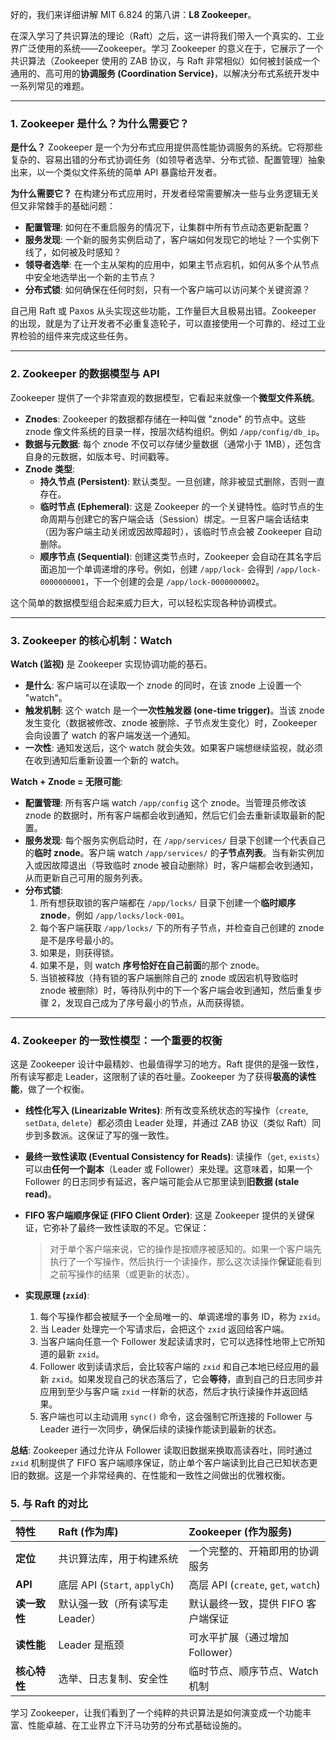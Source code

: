 好的，我们来详细讲解 MIT 6.824 的第八讲：**L8 Zookeeper**。

在深入学习了共识算法的理论（Raft）之后，这一讲将我们带入一个真实的、工业界广泛使用的系统——Zookeeper。学习 Zookeeper 的意义在于，它展示了一个共识算法（Zookeeper 使用的 ZAB 协议，与 Raft 非常相似）如何被封装成一个通用的、高可用的**协调服务 (Coordination Service)**，以解决分布式系统开发中一系列常见的难题。

---

### 1. Zookeeper 是什么？为什么需要它？

**是什么？**
Zookeeper 是一个为分布式应用提供高性能协调服务的系统。它将那些复杂的、容易出错的分布式协调任务（如领导者选举、分布式锁、配置管理）抽象出来，以一个类似文件系统的简单 API 暴露给开发者。

**为什么需要它？**
在构建分布式应用时，开发者经常需要解决一些与业务逻辑无关但又非常棘手的基础问题：

- **配置管理**: 如何在不重启服务的情况下，让集群中所有节点动态更新配置？
- **服务发现**: 一个新的服务实例启动了，客户端如何发现它的地址？一个实例下线了，如何被及时感知？
- **领导者选举**: 在一个主从架构的应用中，如果主节点宕机，如何从多个从节点中安全地选举出一个新的主节点？
- **分布式锁**: 如何确保在任何时刻，只有一个客户端可以访问某个关键资源？

自己用 Raft 或 Paxos 从头实现这些功能，工作量巨大且极易出错。Zookeeper 的出现，就是为了让开发者不必重复造轮子，可以直接使用一个可靠的、经过工业界检验的组件来完成这些任务。

---

### 2. Zookeeper 的数据模型与 API

Zookeeper 提供了一个非常直观的数据模型，它看起来就像一个**微型文件系统**。

- **Znodes**: Zookeeper 的数据都存储在一种叫做 "znode" 的节点中。这些 znode 像文件系统的目录一样，按层次结构组织。例如 `/app/config/db_ip`。
- **数据与元数据**: 每个 znode 不仅可以存储少量数据（通常小于 1MB），还包含自身的元数据，如版本号、时间戳等。
- **Znode 类型**:
  - **持久节点 (Persistent)**: 默认类型。一旦创建，除非被显式删除，否则一直存在。
  - **临时节点 (Ephemeral)**: 这是 Zookeeper 的一个关键特性。临时节点的生命周期与创建它的客户端会话（Session）绑定。一旦客户端会话结束（因为客户端主动关闭或因故障超时），该临时节点会被 Zookeeper 自动删除。
  - **顺序节点 (Sequential)**: 创建这类节点时，Zookeeper 会自动在其名字后面追加一个单调递增的序号。例如，创建 `/app/lock-` 会得到 `/app/lock-0000000001`，下一个创建的会是 `/app/lock-0000000002`。

这个简单的数据模型组合起来威力巨大，可以轻松实现各种协调模式。

---

### 3. Zookeeper 的核心机制：Watch

**Watch (监视)** 是 Zookeeper 实现协调功能的基石。

- **是什么**: 客户端可以在读取一个 znode 的同时，在该 znode 上设置一个 "watch"。
- **触发机制**: 这个 watch 是一个**一次性触发器 (one-time trigger)**。当该 znode 发生变化（数据被修改、znode 被删除、子节点发生变化）时，Zookeeper 会向设置了 watch 的客户端发送一个通知。
- **一次性**: 通知发送后，这个 watch 就会失效。如果客户端想继续监视，就必须在收到通知后重新设置一个新的 watch。

**Watch + Znode = 无限可能**:

- **配置管理**: 所有客户端 watch `/app/config` 这个 znode。当管理员修改该 znode 的数据时，所有客户端都会收到通知，然后它们会去重新读取最新的配置。
- **服务发现**: 每个服务实例启动时，在 `/app/services/` 目录下创建一个代表自己的**临时 znode**。客户端 watch `/app/services/` 的**子节点列表**。当有新实例加入或因故障退出（导致临时 znode 被自动删除）时，客户端都会收到通知，从而更新自己可用的服务列表。
- **分布式锁**:
  1.  所有想获取锁的客户端都在 `/app/locks/` 目录下创建一个**临时顺序 znode**，例如 `/app/locks/lock-001`。
  2.  每个客户端获取 `/app/locks/` 下的所有子节点，并检查自己创建的 znode 是不是序号最小的。
  3.  如果是，则获得锁。
  4.  如果不是，则 watch **序号恰好在自己前面**的那个 znode。
  5.  当锁被释放（持有锁的客户端删除自己的 znode 或因宕机导致临时 znode 被删除）时，等待队列中的下一个客户端会收到通知，然后重复步骤 2，发现自己成为了序号最小的节点，从而获得锁。

---

### 4. Zookeeper 的一致性模型：一个重要的权衡

这是 Zookeeper 设计中最精妙、也最值得学习的地方。Raft 提供的是强一致性，所有读写都走 Leader，这限制了读的吞吐量。Zookeeper 为了获得**极高的读性能**，做了一个权衡。

- **线性化写入 (Linearizable Writes)**: 所有改变系统状态的写操作（`create`, `setData`, `delete`）都必须由 Leader 处理，并通过 ZAB 协议（类似 Raft）同步到多数派。这保证了写的强一致性。

- **最终一致性读取 (Eventual Consistency for Reads)**: 读操作（`get`, `exists`）可以由**任何一个副本**（Leader 或 Follower）来处理。这意味着，如果一个 Follower 的日志同步有延迟，客户端可能会从它那里读到**旧数据 (stale read)**。

- **FIFO 客户端顺序保证 (FIFO Client Order)**: 这是 Zookeeper 提供的关键保证，它弥补了最终一致性读取的不足。它保证：

  > 对于单个客户端来说，它的操作是按顺序被感知的。如果一个客户端先执行了一个写操作，然后执行一个读操作，那么这次读操作**保证**能看到之前写操作的结果（或更新的状态）。

- **实现原理 (`zxid`)**:
  1.  每个写操作都会被赋予一个全局唯一的、单调递增的事务 ID，称为 `zxid`。
  2.  当 Leader 处理完一个写请求后，会把这个 `zxid` 返回给客户端。
  3.  当客户端向任意一个 Follower 发起读请求时，它可以选择性地带上它所知道的最新 `zxid`。
  4.  Follower 收到读请求后，会比较客户端的 `zxid` 和自己本地已经应用的最新 `zxid`。如果发现自己的状态落后了，它会**等待**，直到自己的日志同步并应用到至少与客户端 `zxid` 一样新的状态，然后才执行读操作并返回结果。
  5.  客户端也可以主动调用 `sync()` 命令，这会强制它所连接的 Follower 与 Leader 进行一次同步，确保后续的读操作能读到最新的状态。

**总结**: Zookeeper 通过允许从 Follower 读取旧数据来换取高读吞吐，同时通过 `zxid` 机制提供了 FIFO 客户端顺序保证，防止单个客户端读到比自己已知状态更旧的数据。这是一个非常经典的、在性能和一致性之间做出的优雅权衡。

### 5. 与 Raft 的对比

| 特性         | Raft (作为库)                   | Zookeeper (作为服务)                |
| :----------- | :------------------------------ | :---------------------------------- |
| **定位**     | 共识算法库，用于构建系统        | 一个完整的、开箱即用的协调服务      |
| **API**      | 底层 API (`Start`, `applyCh`)   | 高层 API (`create`, `get`, `watch`) |
| **读一致性** | 默认强一致（所有读写走 Leader） | 默认最终一致，提供 FIFO 客户端保证  |
| **读性能**   | Leader 是瓶颈                   | 可水平扩展（通过增加 Follower）     |
| **核心特性** | 选举、日志复制、安全性          | 临时节点、顺序节点、Watch 机制      |

学习 Zookeeper，让我们看到了一个纯粹的共识算法是如何演变成一个功能丰富、性能卓越、在工业界立下汗马功劳的分布式基础设施的。
